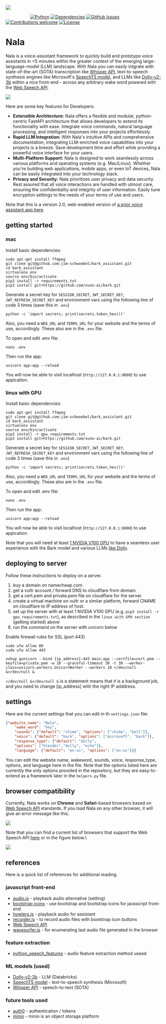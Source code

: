 ![](https://camo.githubusercontent.com/eeee9b9732ef382762afd4a9dfd9a126c850e377fb51ad5cd2654a1d5768acb6/68747470733a2f2f6d656469612e67697068792e636f6d2f6d656469612f56447a5647386c764e527566752f67697068792e676966)

&nbsp;&nbsp;&nbsp;&nbsp;&nbsp;&nbsp;&nbsp;&nbsp;&nbsp;&nbsp;&nbsp;&nbsp;&nbsp;&nbsp;&nbsp;&nbsp;&nbsp;&nbsp;&nbsp;
[![Python](https://img.shields.io/badge/python-v3.9+-blue.svg)](https://github.com/jim-schwoebel/allie/blob/master/Dockerfile)
[![Dependencies](https://img.shields.io/badge/dependencies-up%20to%20date-brightgreen.svg)]()
[![GitHub Issues](https://img.shields.io/github/issues/anfederico/Clairvoyant.svg)](https://github.com/jim-schwoebel/allie/issues)
[![Contributions welcome](https://img.shields.io/badge/contributions-welcome-orange.svg)](https://github.com/jim-schwoebel/allie/projects)
[![License](https://img.shields.io/badge/license-Apache%202-blue)](https://www.apache.org/licenses/LICENSE-2.0.html)

# Nala
Nala is a voice-assistant framework to quickly build and prototype voice assistants in <5 minutes within the greater context of the emerging large-language-model (LLM) landscape. With Nala you can easily intgrate with state-of-the-art (SOTA) transcription like [Whisper API](https://huggingface.co/docs/transformers/model_doc/whisper), text-to-speech synthesis engines like Microsoft's [SpeechT5 model](https://huggingface.co/microsoft/speecht5_tts), and LLMs like [Dolly-v2-3b](https://huggingface.co/databricks/dolly-v2-3b) within a nice front-end - across any arbitrary wake word powered with the [Web Speech API](https://developer.mozilla.org/en-US/docs/Web/API/Web_Speech_API/Using_the_Web_Speech_API#javascript).

![](https://github.com/jim-schwoebel/bark_assistant/blob/main/static/images/output.gif)

Here are some key features for Developers:

- **Extensible Architecture:** Nala offers a flexible and modular, python-centric FastAPI architecture that allows developers to extend its functionality with ease. Integrate voice commands, natural language processing, and intelligent responses into your projects effortlessly.
- **Rapid LLM Integration:** With Nala's intuitive APIs and comprehensive documentation, integrating LLM-enriched voice capabilities into your projects is a breeze. Save development time and effort while providing a powerful voice interface for your users.
- **Multi-Platform Support:** Nala is designed to work seamlessly across various platforms and operating systems (e.g. Mac/Linux). Whether you're building web applications, mobile apps, or even IoT devices, Nala can be easily integrated into your technology stack.
- **Privacy and Security:** Nala prioritizes user privacy and data security. Rest assured that all voice interactions are handled with utmost care, ensuring the confidentiality and integrity of user information. Easily tune encryption settings to the needs of your terms of use and users.

Note that this is a version 2.0, web-enabled version of [a prior voice assistant app here](https://github.com/jim-schwoebel/nala).

## getting started

### mac 
Install basic dependencies:
```
sudo apt-get install ffmpeg
git clone git@github.com:jim-schwoebel/bark_assistant.git
cd bark_assistant
virtualenv env 
source env/bin/activate
pip3 install -r requirements.txt
pip3 install git+https://github.com/suno-ai/bark.git
```
Generate a secret key for `SESSION_SECRET`, `JWT_SECRET_KEY`, `JWT_REFRESH_SECRET_KEY` and environment vars using the following line of code 3 times (save this in `.env`)
```
python -c 'import secrets; print(secrets.token_hex())'
```
Also, you need a `WEB_URL` and `TERMS_URL` for your website and the terms of use, accordingly. These also are in the `.env` file. 

To open and edit .env file:
```
nano .env
```
Then run the app:
```
uvicorn app:app --reload
```

You will now be able to visit localhost (`http://127.0.0.1:8000`) to use appication.

### linux with GPU
Install basic dependencies:
```
sudo apt-get install ffmpeg
git clone git@github.com:jim-schwoebel/bark_assistant.git
cd bark_assistant
virtualenv env 
source env/bin/activate
pip3 install -r gpu_requirements.txt
pip3 install git+https://github.com/suno-ai/bark.git
```
Generate a secret key for `SESSION_SECRET`, `JWT_SECRET_KEY`, `JWT_REFRESH_SECRET_KEY` and environment vars using the following line of code 3 times (save this in `.env`)
```
python -c 'import secrets; print(secrets.token_hex())'
```
Also, you need a `WEB_URL` and `TERMS_URL` for your website and the terms of use, accordingly. These also are in the `.env` file. 

To open and edit .env file:
```
nano .env
```
Then run the app:
```
uvicorn app:app --reload
```

You will now be able to visit localhost (`http://127.0.0.1:8000`) to use appication.

Note that you will need at least [1 NVIDIA V100 GPU](https://www.vultr.com/products/cloud-gpu/nvidia-a100/) to have a seamless user experience with the Bark model and various LLMs [like Dolly](https://github.com/databrickslabs/dolly).

## deploying to server

Follow these instructions to deploy on a server.

1. buy a domain on namecheap.com.
2. get a vultr account / forward DNS to cloudflare from domain.
3. get a cert.pem and private.pem file on cloudflare for the server.
4. create a virtual machine on vultr or a similar platform, forward CNAME on cloudflare to IP address of host.
5. set up the server with at least 1 NVIDIA V100 GPU (e.g. `pip3 install -r gpu_requirements.txt`), as described in the `linux with GPU section` (getting started) above
6. run the command on the server with uvicorn below

Enable firewall rules for SSL (port 443)
```
sudo ufw allow 80
sudo ufw allow 443
```
```
nohup gunicorn --bind {ip_address}:443 main:app --certfile=cert.pem --keyfile=private.pem -w 10 --graceful-timeout 30 -t 30 --worker-class=uvicorn.workers.UvicornWorker --workers 10 </dev/null &>/dev/null &
```

`</dev/null &>/dev/null &` is a statement means that it is a background job, and you need to change [ip_address] with the right IP adddress.

## settings

Here are the current settings that you can edit in th `settings.json` file:
```json
{"website_name": "Nala",
    "wake_word": "hey", 
    "sounds": {"default": "chime", "options": ["chime", "bell"]}, 
    "voice": {"default": "bark", "options": ["microsoft", "bark"]}, 
    "response_type": {"default": "dolly", 
    "options": ["blender","dolly", "echo"]}, 
    "language": {"default": "en-us", "options": ["en-us"]}}
```

You can edit the website name, wakeword, sounds, voice, response_type, options, and language here in the file. Note that the options listed here are currently the only options provided in the repository, but they are easy-to-extend as a framework later in the `helpers.py` file.

## browser compatibility
Currently, Nala works on **Chrome** and **Safari**-based browsers based on [Web Speech API](https://developer.mozilla.org/en-US/docs/Web/API/Web_Speech_API/Using_the_Web_Speech_API#javascript) standards. If you load Nala on any other browser, it will give an error message like this.

![](https://github.com/jim-schwoebel/bark_assistant/blob/main/static/images/error.png)

Note that you can find a current list of browsers that support the Web Speech API [here](https://caniuse.com/?search=Web%20Speech%20API) or in the figure below.\

![](https://github.com/jim-schwoebel/bark_assistant/blob/main/static/images/wspeeech_api.png?raw=true)

## references 
Here is a quick list of references for additional reading. 

### javascript front-end 
- [audio.js](http://kolber.github.io/audiojs/) - playback audio alternative (setting)
- [bootstrap icons](https://icons.getbootstrap.com/) - use bootstrap and bootstrap icons for javascript front-end
- [howlers.js](https://github.com/goldfire/howler.js) - playback audio for assistant
- [recorder.js](https://github.com/mattdiamond/Recorderjs) - to record audio files with bootstrap icon buttons
- [Web Speech API](https://developer.mozilla.org/en-US/docs/Web/API/Web_Speech_API/Using_the_Web_Speech_API#javascript)
- [wavesurfer.js](https://wavesurfer-js.org/) - for enumerating last audio file generated in the browser
### feature extraction
- [python_speech_features](https://github.com/jim-schwoebel/allie/blob/master/features/audio_features/pspeech_features.py) - audio feature extraction method useed
### ML models (used)
- [Dolly-v2-3b](https://huggingface.co/databricks/dolly-v2-3b) - LLM (Databricks) 
- [SpeechT5 model](https://huggingface.co/microsoft/speecht5_tts) - text-to-speech synthesis (Microsoft)
- [Whisper API](https://huggingface.co/docs/transformers/model_doc/whisper) - speech-to-text (SOTA)
### future tools used
- [auth0](https://github.com/auth0) - authentication / tokens
- [minio](https://github.com/minio/minio) - minio is an object storage platform
